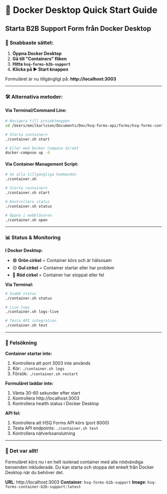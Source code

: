 # 🐳 Docker Desktop Quick Start Guide

## Starta B2B Support Form från Docker Desktop

### 🎯 Snabbaste sättet:

1. **Öppna Docker Desktop**
2. **Gå till "Containers" fliken**
3. **Hitta `hsq-forms-b2b-support`**
4. **Klicka på ▶️ Start knappen**

Formuläret är nu tillgängligt på: **http://localhost:3003**

---

### 🛠 Alternativa metoder:

#### Via Terminal/Command Line:
```bash
# Navigera till projektmappen
cd /Users/emilkarlsson/Documents/Dev/hsq-forms-api/forms/hsq-forms-container-b2b-support

# Starta containern
./container.sh start

# Eller med Docker Compose direkt
docker-compose up -d
```

#### Via Container Management Script:
```bash
# Se alla tillgängliga kommandon
./container.sh

# Starta containern
./container.sh start

# Kontrollera status
./container.sh status

# Öppna i webbläsaren
./container.sh open
```

---

### 📊 Status & Monitoring

**I Docker Desktop:**
- 🟢 **Grön cirkel** = Container körs och är hälsosam
- 🟡 **Gul cirkel** = Container startar eller har problem
- 🔴 **Röd cirkel** = Container har stoppat eller fel

**Via Terminal:**
```bash
# Snabb status
./container.sh status

# Live logs
./container.sh logs-live

# Testa API integration
./container.sh test
```

---

### 🔧 Felsökning

**Container startar inte:**
1. Kontrollera att port 3003 inte används
2. Kör: `./container.sh logs`
3. Försök: `./container.sh restart`

**Formuläret laddar inte:**
1. Vänta 30-60 sekunder efter start
2. Kontrollera http://localhost:3003
3. Kontrollera health status i Docker Desktop

**API fel:**
1. Kontrollera att HSQ Forms API körs (port 8000)
2. Testa API endpoints: `./container.sh test`
3. Kontrollera nätverksanslutning

---

### 🎉 Det var allt!

Formuläret körs nu i en helt isolerad container med alla nödvändiga beroenden inkluderade. Du kan starta och stoppa det enkelt från Docker Desktop när du behöver det.

**URL**: http://localhost:3003
**Container**: `hsq-forms-b2b-support`
**Image**: `hsq-forms-container-b2b-support:latest`
